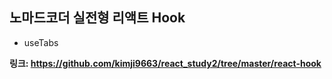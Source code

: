## 노마드코더 실전형 리액트 Hook
- useTabs

**링크: https://github.com/kimji9663/react_study2/tree/master/react-hook**